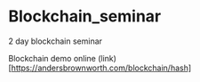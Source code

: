 # Blockchain_seminar
2 day blockchain seminar 


Blockchain demo online (link)[https://andersbrownworth.com/blockchain/hash]
